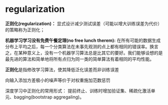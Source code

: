 # regularization

**正则化(regularization)：** 显式设计减少测试误差（可能以增大训练误差为代价）的策略称为正则化；

**机器学习学习没有免费午餐定理(no free lunch therem):** 在所有可能的数据生成分布上平均之后，每一个分类算法在未事先观测的点上都有相同的错误率。换言之，在某种意义上，没有一个机器学习算法总是比其它的要好。我们能够设想的是最先进的算法和简单地将所有点归为同一类的简单算法有着相同的平均性能。

**正则化**是指修改学习算法，使其降低泛化误差而非训练误差

向输入添加方差极小的噪声等价于对权重施加范数惩罚

深度学习中正则化的常用形式： 提前终止、训练时增加验证集、稀疏化激活单元、bagging(bootstrap aggregaling)。

